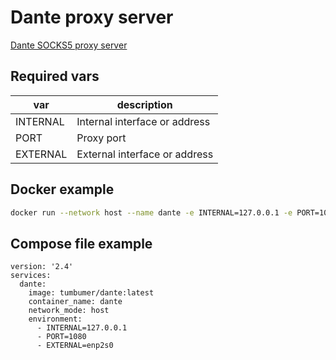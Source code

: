 # Dante proxy server

[Dante SOCKS5 proxy server](https://www.inet.no/dante)

## Required vars

| var | description |
|--|--|
| INTERNAL | Internal interface or address
| PORT | Proxy port
| EXTERNAL | External interface or address

## Docker example

```bash
docker run --network host --name dante -e INTERNAL=127.0.0.1 -e PORT=1080 -e EXTERNAL=enp2s0 tumbumer/dante:latest
```

## Compose file example

```compose
version: '2.4'
services:
  dante:
    image: tumbumer/dante:latest
    container_name: dante
    network_mode: host
    environment:
      - INTERNAL=127.0.0.1
      - PORT=1080
      - EXTERNAL=enp2s0
```
